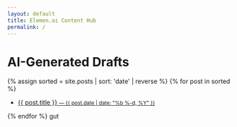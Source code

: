 ```yaml
---
layout: default
title: Elemen.ai Content Hub
permalink: /
---
```


# AI-Generated Drafts

{% assign sorted = site.posts | sort: 'date' | reverse %}
{% for post in sorted %}
- <a class="btn" href="{{ post.url | prepend: site.baseurl }}">
    {{ post.title }}  
    <small>— {{ post.date | date: "%b %-d, %Y" }}</small>
  </a>
{% endfor %}
gut